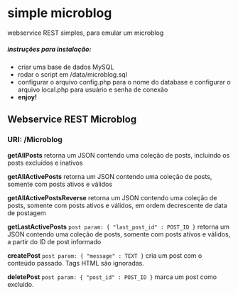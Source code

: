 # simple microblog
webservice REST simples, para emular um microblog

##### instruções para instalação:
* criar uma base de dados MySQL
* rodar o script em /data/microblog.sql
* configurar o arquivo config.php para o nome do database e configurar o arquivo local.php para usuário e senha de conexão
* **enjoy!**

## Webservice REST Microblog
### URI: /Microblog

**getAllPosts**
retorna um JSON contendo uma coleção de posts, incluindo os posts excluídos e inativos

**getAllActivePosts**
retorna um JSON contendo uma coleção de posts, somente com posts ativos e válidos

**getAllActivePostsReverse**
retorna um JSON contendo uma coleção de posts, somente com posts ativos e válidos, em ordem decrescente de data de postagem

**getLastActivePosts**
`post param: { "last_post_id" : POST_ID }`
retorna um JSON contendo uma coleção de posts, somente com posts ativos e válidos, a partir do ID de post informado

**createPost**
`post param: { "message" : TEXT }`
cria um post com o conteúdo passado. Tags HTML são ignoradas.

**deletePost**
`post param: { "post_id" : POST_ID }`
marca um post como excluído.

